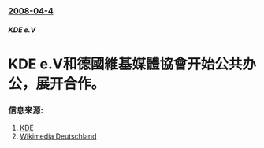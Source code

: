 ### [2008-04-4](/news/2008/04/4/index.md)

##### KDE e.V
# KDE e.V和德國維基媒體協會开始公共办公，展开合作。




### 信息来源:

1. [KDE](http://kde.org/announcements/kde-and-wikimedia-collaborate.php)
2. [Wikimedia Deutschland](https://web.archive.org/web/20080407062837/http://www.wikimedia.de/2008/04/kde-und-wikimedia/)
